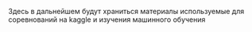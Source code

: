 Здесь в дальнейшем будут храниться материалы используемые для соревнований на kaggle и изучения машинного обучения
